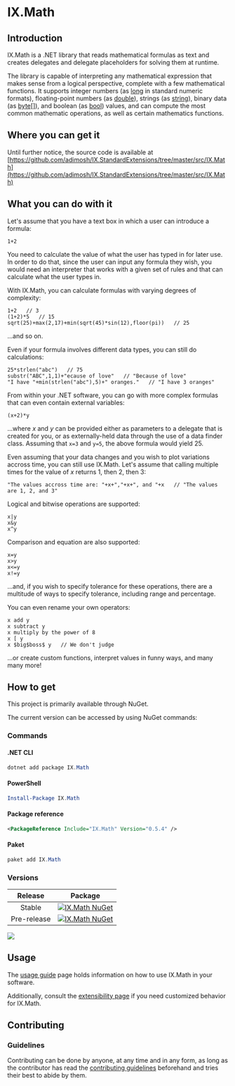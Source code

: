 # IX.Math

## Introduction

IX.Math is a .NET library that reads mathematical formulas as text and creates delegates
and delegate placeholders for solving them at runtime.

The library is capable of interpreting any mathematical expression that makes sense from
a logical perspective, complete with a few mathematical functions. It supports integer
numbers (as [long](https://docs.microsoft.com/en-us/dotnet/api/system.int64) in standard
numeric formats), floating-point numbers (as
[double](https://docs.microsoft.com/en-us/dotnet/api/system.double)), strings (as
[string](https://docs.microsoft.com/en-us/dotnet/api/system.string)), binary data (as
[byte[]](https://docs.microsoft.com/en-us/dotnet/api/system.byte)), and boolean (as
[bool](https://docs.microsoft.com/en-us/dotnet/api/system.boolean)) values, and can
compute the most common mathematic operations, as well as certain mathematics functions.

## Where you can get it

Until further notice, the source code is available at [https://github.com/adimosh/IX.StandardExtensions/tree/master/src/IX.Math](https://github.com/adimosh/IX.StandardExtensions/tree/master/src/IX.Math)

## What you can do with it

Let's assume that you have a text box in which a user can introduce a formula:

```
1+2
```

You need to calculate the value of what the user has typed in for later use. In order to
do that, since the user can input any formula they wish, you would need an interpreter
that works with a given set of rules and that can calculate what the user types in.

With IX.Math, you can calculate formulas with varying degrees of complexity:

```
1+2   // 3
(1+2)*5   // 15
sqrt(25)+max(2,17)+min(sqrt(45)*sin(12),floor(pi))   // 25
```

...and so on.

Even if your formula involves different data types, you can still do calculations:

```
25*strlen("abc")   // 75
substr("ABC",1,1)+"ecause of love"   // "Because of love"
"I have "+min(strlen("abc"),5)+" oranges."   // "I have 3 oranges"
```

From within your .NET software, you can go with more complex formulas that can even
contain external variables:

```
(x+2)*y
```

...where _x_ and _y_ can be provided either as parameters to a delegate that is created
for you, or as externally-held data through the use of a data finder class. Assuming
that `x=3` and `y=5`, the above formula would yield 25.

Even assuming that your data changes and you wish to plot variations accross time,
you can still use IX.Math. Let's assume that calling multiple times for the value of _x_
returns 1, then 2, then 3:

```
"The values accross time are: "+x+","+x+", and "+x   // "The values are 1, 2, and 3"
```

Logical and bitwise operations are supported:

```
x|y
x&y
x^y
```

Comparison and equation are also supported:

```
x=y
x>y
x<=y
x!=y
```

...and, if you wish to specify tolerance for these operations, there are a multitude of
ways to specify tolerance, including range and percentage.

You can even rename your own operators:

```
x add y
x subtract y
x multiply by the power of 8
x [ y
x $big$boss$ y   // We don't judge
```

...or create custom functions, interpret values in funny ways, and many many more!

## How to get

This project is primarily available through NuGet.

The current version can be accessed by using NuGet commands:

### Commands

#### .NET CLI

```powershell
dotnet add package IX.Math
```

#### PowerShell

```powershell
Install-Package IX.Math
```

#### Package reference

```xml
<PackageReference Include="IX.Math" Version="0.5.4" />
```

#### Paket

```powershell
paket add IX.Math
```

### Versions

| Release | Package |
|:-------:|:-------:|
| Stable | [![IX.Math NuGet](https://img.shields.io/nuget/v/IX.Math)](https://www.nuget.org/packages/IX.Math/) |
| Pre-release | [![IX.Math NuGet](https://img.shields.io/nuget/vpre/IX.Math)](https://www.nuget.org/packages/IX.Math/) |

![](https://img.shields.io/nuget/dt/IX.Math)

## Usage

The [usage guide](Usage.md) page holds information on how to use IX.Math in your software.

Additionally, consult the [extensibility page](Extensibility.md) if you need customized
behavior for IX.Math.

## Contributing

### Guidelines

Contributing can be done by anyone, at any time and in any form, as long as the
contributor has read the [contributing guidelines](https://adimosh.github.io/contributingguidelines)
beforehand and tries their best to abide by them.
